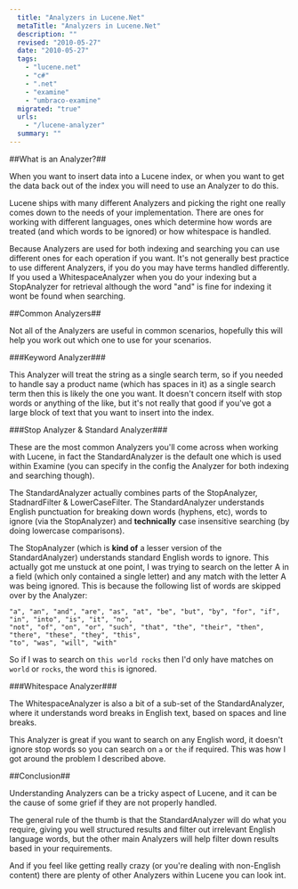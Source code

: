 ```yaml
---
  title: "Analyzers in Lucene.Net"
  metaTitle: "Analyzers in Lucene.Net"
  description: ""
  revised: "2010-05-27"
  date: "2010-05-27"
  tags: 
    - "lucene.net"
    - "c#"
    - ".net"
    - "examine"
    - "umbraco-examine"
  migrated: "true"
  urls: 
    - "/lucene-analyzer"
  summary: ""
---
```

##What is an Analyzer?##

When you want to insert data into a Lucene index, or when you want to get the data back out of the index you will need to use an Analyzer to do this.

Lucene ships with many different Analyzers and picking the right one really comes down to the needs of your implementation. There are ones for working with different languages, ones which determine how words are treated (and which words to be ignored) or how whitespace is handled.

Because Analyzers are used for both indexing and searching you can use different ones for each operation if you want. It's not generally best practice to use different Analyzers, if you do you may have terms handled differently. If you used a WhitespaceAnalyzer when you do your indexing but a StopAnalyzer for retrieval although the word "and" is fine for indexing it wont be found when searching.

##Common Analyzers##

Not all of the Analyzers are useful in common scenarios, hopefully this will help you work out which one to use for your scenarios.

###Keyword Analyzer###

This Analyzer will treat the string as a single search term, so if you needed to handle say a product name (which has spaces in it) as a single search term then this is likely the one you want. It doesn't concern itself with stop words or anything of the like, but it's not really that good if you've got a large block of text that you want to insert into the index.

###Stop Analyzer & Standard Analyzer###

These are the most common Analyzers you'll come across when working with Lucene, in fact the StandardAnalyzer is the default one which is used within Examine (you can specify in the config the Analyzer for both indexing and searching though).

The StandardAnalyzer actually combines parts of the StopAnalyzer, StadnardFilter & LowerCaseFilter. The StandardAnalyzer understands English punctuation for breaking down words (hyphens, etc), words to ignore (via the StopAnalyzer) and **technically** case insensitive searching (by doing lowercase comparisons).

The StopAnalyzer (which is **kind of** a lesser version of the StandardAnalyzer) understands standard English words to ignore. This actually got me unstuck at one point, I was trying to search on the letter A in a field (which only contained a single letter) and any match with the letter A was being ignored. This is because the following list of words are skipped over by the Analyzer:

    "a", "an", "and", "are", "as", "at", "be", "but", "by", "for", "if", "in", "into", "is", "it", "no", 
    "not", "of", "on", "or", "such", "that", "the", "their", "then", "there", "these", "they", "this", 
    "to", "was", "will", "with"

So if I was to search on `this world rocks` then I'd only have matches on `world` or `rocks`, the word `this` is ignored.

###Whitespace Analyzer###

The WhitespaceAnalyzer is also a bit of a sub-set of the StandardAnalyzer, where it understands word breaks in English text, based on spaces and line breaks.

This Analyzer is great if  you want to search on any English word, it doesn't ignore stop words so you can search on `a` or `the` if required. This was how I got around the problem I described above.

##Conclusion##

Understanding Analyzers can be a tricky aspect of Lucene, and it can be the cause of some grief if they are not properly handled.

The general rule of the thumb is that the StandardAnalyzer will do what you require, giving you well structured results and filter out irrelevant English language words, but the other main Analyzers will help filter down results based in your requirements.

And if you feel like getting really crazy (or you're dealing with non-English content) there are plenty of other Analyzers within Lucene you can look int.
